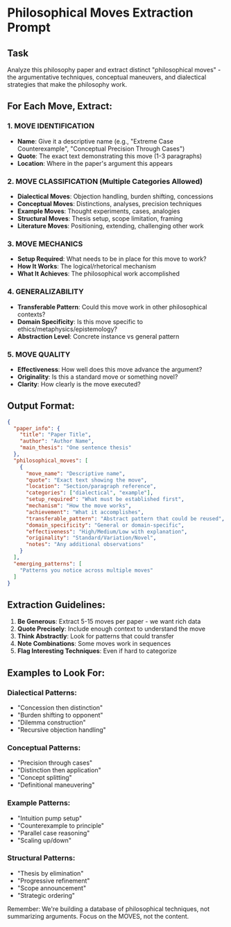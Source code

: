 # Philosophical Moves Extraction Prompt

## Task
Analyze this philosophy paper and extract distinct "philosophical moves" - the argumentative techniques, conceptual maneuvers, and dialectical strategies that make the philosophy work.

## For Each Move, Extract:

### 1. MOVE IDENTIFICATION
- **Name**: Give it a descriptive name (e.g., "Extreme Case Counterexample", "Conceptual Precision Through Cases")
- **Quote**: The exact text demonstrating this move (1-3 paragraphs)
- **Location**: Where in the paper's argument this appears

### 2. MOVE CLASSIFICATION (Multiple Categories Allowed)
- **Dialectical Moves**: Objection handling, burden shifting, concessions
- **Conceptual Moves**: Distinctions, analyses, precision techniques  
- **Example Moves**: Thought experiments, cases, analogies
- **Structural Moves**: Thesis setup, scope limitation, framing
- **Literature Moves**: Positioning, extending, challenging other work

### 3. MOVE MECHANICS
- **Setup Required**: What needs to be in place for this move to work?
- **How It Works**: The logical/rhetorical mechanism
- **What It Achieves**: The philosophical work accomplished

### 4. GENERALIZABILITY
- **Transferable Pattern**: Could this move work in other philosophical contexts?
- **Domain Specificity**: Is this move specific to ethics/metaphysics/epistemology?
- **Abstraction Level**: Concrete instance vs general pattern

### 5. MOVE QUALITY
- **Effectiveness**: How well does this move advance the argument?
- **Originality**: Is this a standard move or something novel?
- **Clarity**: How clearly is the move executed?

## Output Format:

```json
{
  "paper_info": {
    "title": "Paper Title",
    "author": "Author Name",
    "main_thesis": "One sentence thesis"
  },
  "philosophical_moves": [
    {
      "move_name": "Descriptive name",
      "quote": "Exact text showing the move",
      "location": "Section/paragraph reference",
      "categories": ["dialectical", "example"],
      "setup_required": "What must be established first",
      "mechanism": "How the move works",
      "achievement": "What it accomplishes",
      "transferable_pattern": "Abstract pattern that could be reused",
      "domain_specificity": "General or domain-specific",
      "effectiveness": "High/Medium/Low with explanation",
      "originality": "Standard/Variation/Novel",
      "notes": "Any additional observations"
    }
  ],
  "emerging_patterns": [
    "Patterns you notice across multiple moves"
  ]
}
```

## Extraction Guidelines:

1. **Be Generous**: Extract 5-15 moves per paper - we want rich data
2. **Quote Precisely**: Include enough context to understand the move
3. **Think Abstractly**: Look for patterns that could transfer
4. **Note Combinations**: Some moves work in sequences
5. **Flag Interesting Techniques**: Even if hard to categorize

## Examples to Look For:

### Dialectical Patterns:
- "Concession then distinction" 
- "Burden shifting to opponent"
- "Dilemma construction"
- "Recursive objection handling"

### Conceptual Patterns:
- "Precision through cases"
- "Distinction then application"
- "Concept splitting"
- "Definitional maneuvering"

### Example Patterns:
- "Intuition pump setup"
- "Counterexample to principle"
- "Parallel case reasoning"
- "Scaling up/down"

### Structural Patterns:
- "Thesis by elimination"
- "Progressive refinement"
- "Scope announcement"
- "Strategic ordering"

Remember: We're building a database of philosophical techniques, not summarizing arguments. Focus on the MOVES, not the content. 